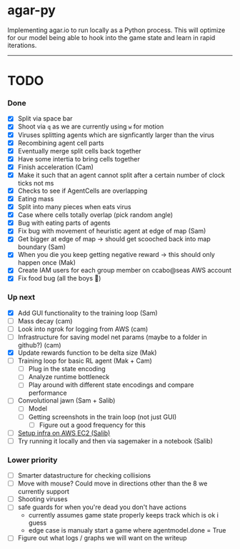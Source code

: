 # agar-py

Implementing agar.io to run locally as a Python process. This will optimize for our model being able to hook into the game state and learn in rapid iterations.

---

# TODO

### Done

- [x] Split via space bar
- [x] Shoot via `q` as we are currently using `w` for motion
- [x] Viruses splitting agents which are signficantly larger than the virus
- [x] Recombining agent cell parts
- [x] Eventually merge split cells back together
- [x] Have some intertia to bring cells together
- [x] Finish acceleration (Cam)
- [x] Make it such that an agent cannot split after a certain number of clock ticks not ms
- [x] Checks to see if AgentCells are overlapping
- [x] Eating mass
- [x] Split into many pieces when eats virus
- [x] Case where cells totally overlap (pick random angle)
- [x] Bug with eating parts of agents
- [x] Fix bug with movement of heuristic agent at edge of map (Sam)
- [x] Get bigger at edge of map -> should get scooched back into map boundary (Sam)
- [x] When you die you keep getting negative reward -> this should only happen once (Mak)
- [x] Create IAM users for each group member on ccabo@seas AWS account
- [x] Fix food bug (all the boys 😤)

### Up next

- [x] Add GUI functionality to the training loop (Sam)
- [ ] Mass decay (cam)
- [ ] Look into ngrok for logging from AWS (cam)
- [ ] Infrastructure for saving model net params (maybe to a folder in github?) (cam)
- [x] Update rewards function to be delta size (Mak)
- [ ] Training loop for basic RL agent (Mak + Cam)
  - [ ] Plug in the state encoding
  - [ ] Analyze runtime bottleneck
  - [ ] Play around with different state encodings and compare performance
- [ ] Convolutional jawn (Sam + Salib)
  - [ ] Model
  - [ ] Getting screenshots in the train loop (not just GUI)
    - [ ] Figure out a good frequency for this
- [ ] [Setup infra on AWS EC2 (Salib)](https://piazza.com/class/k58sba3uizm5md?cid=600)
- [ ] Try running it locally and then via sagemaker in a notebook (Salib)

### Lower priority

- [ ] Smarter datastructure for checking collisions
- [ ] Move with mouse? Could move in directions other than the 8 we currently support
- [ ] Shooting viruses
- [ ] safe guards for when you're dead you don't have actions
  - currently assumes game state properly keeps track which is ok i guess
  - edge case is manualy start a game where agentmodel.done = True
- [ ] Figure out what logs / graphs we will want on the writeup
